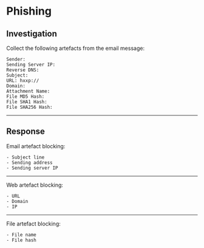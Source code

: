 # Phishing

## Investigation

Collect the following artefacts from the email message:

```
Sender:  
Sending Server IP:  
Reverse DNS:  
Subject:  
URL: hxxp://  
Domain:  
Attachment Name:  
File MD5 Hash:  
File SHA1 Hash:  
File SHA256 Hash:  
```

---

## Response

Email artefact blocking:  

```
- Subject line  
- Sending address  
- Sending server IP  
```

---

Web artefact blocking:

```  
- URL  
- Domain  
- IP  
```

---

File artefact blocking:

```  
- File name  
- File hash
```
